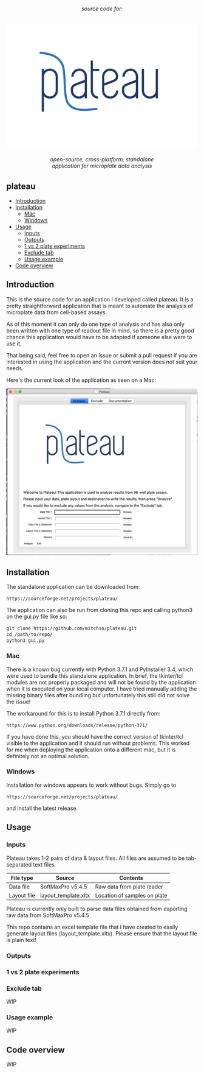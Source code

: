 <h6 align="center">source code for:</h6>
<p align="center">
<img align="center" src="https://github.com/mitchso/plateau/blob/master/images/plateau.png" alt="plateau">
</p>
<h6 align="center"> open-source, cross-platform, standalone <br> application for microplate data analysis</h6>

## plateau
- [Introduction](#introduction)
- [Installation](#installation)
	- [Mac](#mac)
	- [Windows](#windows)
- [Usage](#usage)
	- [Inputs](#inputs)
	- [Outputs](#outputs)
	- [1 vs 2 plate experiments](#1-vs-2-plate-experiments)
	- [Exclude tab](#exclude-tab)
	- [Usage example](#usage-example)
- [Code overview](#code-overview)

## Introduction
This is the source code for an application I developed called plateau. It is a pretty straightforward application that is meant to automate the analysis of microplate data from cell-based assays.

As of this moment it can only do one type of analysis and has also only been written with one type of readout file in mind, so there is a pretty good chance this application would have to be adapted if someone else were to use it. 

That being said, feel free to open an issue or submit a pull request if you are interested in using the application and the current version does not suit your needs.

Here's the current look of the application as seen on a Mac:

![Main page](https://github.com/mitchso/plateau/blob/master/images/main_tab.png)

## Installation

The standalone application can be downloaded from:

```
https://sourceforge.net/projects/plateau/
```

The application can also be run from cloning this repo and calling python3 on the gui.py file like so:

```
git clone https://github.com/mitchso/plateau.git
cd /path/to/repo/
python3 gui.py

```

### Mac
There is a known bug currently with Python 3.7.1 and PyInstaller 3.4, which were used to bundle this standalone application.
In brief, the tkinter/tcl modules are not properly packaged and will not be found by the application when it is executed on your local computer. I have tried manually adding the missing binary files after bundling but unfortunately this still did not solve the issue!

The workaround for this is to install Python 3.7.1 directly from:

```
https://www.python.org/downloads/release/python-371/
```
If you have done this, you should have the correct version of tkinter/tcl visible to the application and it should run without problems. This worked for me when deploying the application onto a different mac, but it is definitely not an optimal solution.

### Windows
Installation for windows appears to work without bugs. Simply go to 
```
https://sourceforge.net/projects/plateau/
```
and install the latest release.

## Usage

### Inputs
Plateau takes 1-2 pairs of data & layout files. All files are assumed to be tab-separated text files.

| File type | Source | Contents | 
| --------- | ------ | -------- | 
| Data file | SoftMaxPro v5.4.5 | Raw data from plate reader
| Layout file | layout_template.xltx | Location of samples on plate

Plateau is currently only built to parse data files obtained from exporting raw data from SoftMaxPro v5.4.5

This repo contains an excel template file that I have created to easily generate layout files (layout_template.xltx). Please ensure that the layout file is plain text!

### Outputs


### 1 vs 2 plate experiments

### Exclude tab
WIP

### Usage example
WIP

## Code overview
WIP
